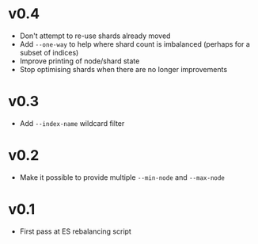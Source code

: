 # v0.4

+ Don't attempt to re-use shards already moved
+ Add `--one-way` to help where shard count is imbalanced (perhaps for a subset of indices)
+ Improve printing of node/shard state
+ Stop optimising shards when there are no longer improvements

# v0.3

+ Add `--index-name` wildcard filter

# v0.2

+ Make it possible to provide multiple `--min-node` and `--max-node`

# v0.1

+ First pass at ES rebalancing script
